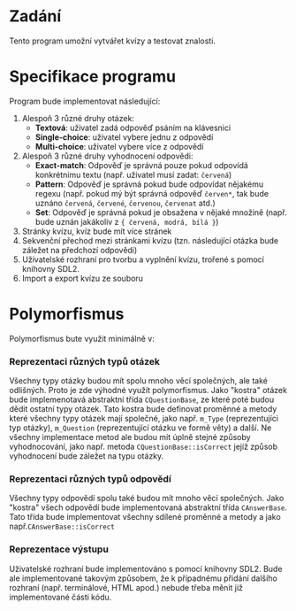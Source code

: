 # Zadání
Tento program umožní vytvářet kvízy a testovat znalosti.
# Specifikace programu
Program bude implementovat následující:
  1. Alespoň 3 různé druhy otázek:
      - **Textová**: uživatel zadá odpověď psáním na klávesnici
      - **Single-choice**: uživatel vybere jednu z odpovědí
      - **Multi-choice**: uživatel vybere více z odpovědí
  2. Alespoň 3 různé druhy vyhodnocení odpovědi:
      - **Exact-match**: Odpověď je správná pouze pokud odpovídá konkrétnímu textu (např. uživatel musí zadat: `červená`)
      - **Pattern**: Odpověď je správná pokud bude odpovídat nějakému regexu (např. pokud mý být správná odpověď `červen*`, tak bude uznáno `červená`, `červené`, `červenou`, `červenat` atd.)
      - **Set**: Odpověď je správná pokud je obsažena v nějaké množině (např. bude uznán jakákoliv z `{ červená, modrá, bílá }`)
  3. Stránky kvízu, kvíz bude mít více stránek
  4. Sekvenční přechod mezi stránkami kvízu (tzn. následující otázka bude záležet na předchozí odpovědi)
  5. Uživatelské rozhraní pro tvorbu a vyplnění kvízu, trořené s pomocí knihovny SDL2.
  6. Import a export kvízu ze souboru

# Polymorfismus
Polymorfismus bute využit minimálně v:
### Reprezentaci různých typů otázek
Všechny typy otázky budou mít spolu mnoho věcí společných, ale také odlišných. Proto je zde výhodné využít polymorfismus.
Jako "kostra" otázek bude implemenotavá abstraktní třída `CQuestionBase`, ze které poté budou dědit ostatní typy otázek. Tato kostra bude definovat proměnné a metody které všechny typy otázek mají společné, jako např. `m_Type` (reprezentujíci typ otázky), `m_Question` (reprezentující otázku ve formě věty) a další.
Ne všechny implementace metod ale budou mít úplně stejné způsoby vyhodnocování, jako např. metoda `CQuestionBase::isCorrect` jejíž způsob vyhodnocení bude záležet na typu otázky.
### Reprezentaci různých typů odpovědí
Všechny typy odpovědí spolu také budou mít mnoho věcí společných.
Jako "kostra" všech odpovědí bude implementovaná abstraktní třída `CAnswerBase`. Tato třída bude implementovat všechny sdílené proměnné a metody a jako např.`CAnswerBase::isCorrect`
### Reprezentace výstupu
Uživatelské rozhraní bude implementováno s pomocí knihovny SDL2. Bude ale implementované takovým způsobem, že k případnému přidání dalšího rozhraní (např. terminálové, HTML apod.) nebude třeba měnit již implementované části kódu.
